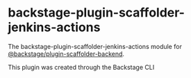 # backstage-plugin-scaffolder-jenkins-actions

The backstage-plugin-scaffolder-jenkins-actions module for [@backstage/plugin-scaffolder-backend](https://www.npmjs.com/package/@backstage/plugin-scaffolder-backend).

This plugin was created through the Backstage CLI
